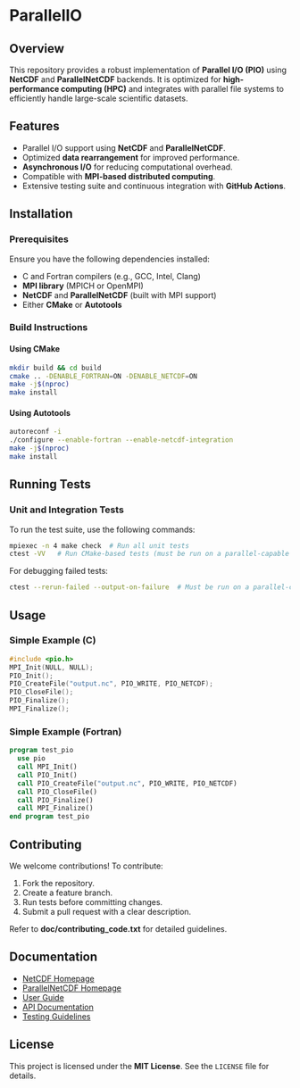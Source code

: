 # ParallelIO

## Overview
This repository provides a robust implementation of **Parallel I/O (PIO)** using **NetCDF** and **ParallelNetCDF** backends. It is optimized for **high-performance computing (HPC)** and integrates with parallel file systems to efficiently handle large-scale scientific datasets.

## Features
- Parallel I/O support using **NetCDF** and **ParallelNetCDF**.
- Optimized **data rearrangement** for improved performance.
- **Asynchronous I/O** for reducing computational overhead.
- Compatible with **MPI-based distributed computing**.
- Extensive testing suite and continuous integration with **GitHub Actions**.

## Installation
### Prerequisites
Ensure you have the following dependencies installed:
- C and Fortran compilers (e.g., GCC, Intel, Clang)
- **MPI library** (MPICH or OpenMPI)
- **NetCDF** and **ParallelNetCDF** (built with MPI support)
- Either **CMake** or **Autotools**

### Build Instructions
#### Using CMake
```bash
mkdir build && cd build
cmake .. -DENABLE_FORTRAN=ON -DENABLE_NETCDF=ON
make -j$(nproc)
make install
```

#### Using Autotools
```bash
autoreconf -i
./configure --enable-fortran --enable-netcdf-integration
make -j$(nproc)
make install
```

## Running Tests
### Unit and Integration Tests
To run the test suite, use the following commands:
```bash
mpiexec -n 4 make check  # Run all unit tests
ctest -VV   # Run CMake-based tests (must be run on a parallel-capable node)
```

For debugging failed tests:
```bash
ctest --rerun-failed --output-on-failure  # Must be run on a parallel-capable node
```

## Usage
### Simple Example (C)
```c
#include <pio.h>
MPI_Init(NULL, NULL);
PIO_Init();
PIO_CreateFile("output.nc", PIO_WRITE, PIO_NETCDF);
PIO_CloseFile();
PIO_Finalize();
MPI_Finalize();
```

### Simple Example (Fortran)
```fortran
program test_pio
  use pio
  call MPI_Init()
  call PIO_Init()
  call PIO_CreateFile("output.nc", PIO_WRITE, PIO_NETCDF)
  call PIO_CloseFile()
  call PIO_Finalize()
  call MPI_Finalize()
end program test_pio
```

## Contributing
We welcome contributions! To contribute:
1. Fork the repository.
2. Create a feature branch.
3. Run tests before committing changes.
4. Submit a pull request with a clear description.

Refer to **doc/contributing_code.txt** for detailed guidelines.

## Documentation
- [NetCDF Homepage](https://www.unidata.ucar.edu/software/netcdf/)
- [ParallelNetCDF Homepage](https://parallel-netcdf.github.io/)
- [User Guide](doc/users_guide.txt)
- [API Documentation](doc/api.txt)
- [Testing Guidelines](doc/Testing.txt)

## License
This project is licensed under the **MIT License**. See the `LICENSE` file for details.


